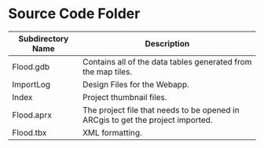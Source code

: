 # Source Code Folder

| Subdirectory Name | Description |
|---|---|
|Flood.gdb | Contains all of the data tables generated from the map tiles.|
| ImportLog | Design Files for the Webapp. |
| Index | Project thumbnail files. |
| Flood.aprx | The project file that needs to be opened in ARCgis to get the project imported. |
| Flood.tbx | XML formatting. |
